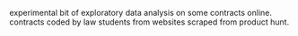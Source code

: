 experimental bit of exploratory data analysis on some contracts online.  contracts coded by law students from websites scraped from product hunt.
